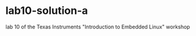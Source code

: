 lab10-solution-a
================

lab 10 of the Texas Instruments "Introduction to Embedded Linux" workshop
